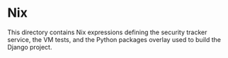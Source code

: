 # Nix

This directory contains Nix expressions defining the security tracker service, the VM tests, and the Python packages overlay used to build the Django project.
